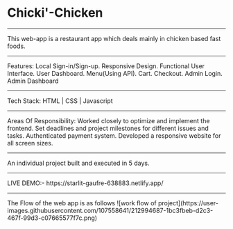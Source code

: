 # Chicki'-Chicken
<hr>
This web-app is a restaurant app which deals mainly in chicken based fast foods. 
<hr>
Features: Local Sign-in/Sign-up. Responsive Design. Functional User Interface. User Dashboard. Menu(Using API). Cart. Checkout. Admin Login. Admin Dashboard
<hr>
Tech Stack: HTML | CSS | Javascript
<hr>
Areas Of Responsibility: Worked closely to optimize and implement the frontend. Set deadlines and project milestones for different issues and tasks. Authenticated payment system. Developed a responsive website for all screen sizes.
<hr>
An individual project built and executed in 5 days.
<hr>
LIVE DEMO:- https://starlit-gaufre-638883.netlify.app/
<hr>
The Flow of the web app is as follows
![work flow of project](https://user-images.githubusercontent.com/107558641/212994687-1bc3fbeb-d2c3-467f-99d3-c07665577f7c.png)
